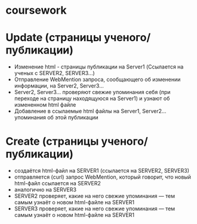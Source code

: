 # coursework
# Update (страницы ученого/публикации)
  * Изменение html - страницы публикации на Server1 (Ссылается на ученых с SERVER2, SERVER3...)
  * Отправление WebMention запроса, сообщающего об изменении информации, на Server2, Server3...
  * Server2, Server3... проверяют свежие упоминания себя (при переходе на страницу находящуюся на Server1) и узнают об измененном html файле
  * Добавление в ссылаемые html файлы на Server1, Server2... упоминания об этой публикации

# Create (страницы ученого/публикации)
  * создаётся html-файл на SERVER1 (ссылается на SERVER2, SERVER3)
  * отправляется (curl) запрос WebMention, который говорит, что новый html-файл ссылается на SERVER2  
  *  аналогично на SERVER3
  *  SERVER2 проверяет, какие на него свежие упоминания — тем самым узнаёт о новом html-файле на SERVER1
  *  SERVER3 проверяет, какие на него свежие упоминания — тем самым узнаёт о новом html-файле на SERVER1
